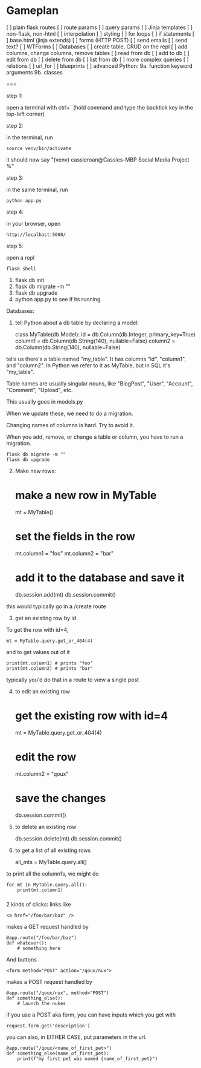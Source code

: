 # Gameplan

[ ] plain flask routes
    [ ] route params
    [ ] query params
[ ] Jinja templates
    [ ] non-flask, non-html
    [ ] interpolation
    [ ] styling
    [ ] for loops
    [ ] if statements
    [ ] base.html (jinja extends)
[ ] forms (HTTP POST)
    [ ] send emails
    [ ] send text?
    [ ] WTForms
[ ] Databases
    [ ] create table, CRUD on the repl
    [ ] add columns, change columns, remove tables
    [ ] read from db
    [ ] add to db
    [ ] edit from db
    [ ] delete from db
    [ ] list from db
    [ ] more complex queries
    [ ] relations
[ ] url_for
[ ] blueprints
[ ] advanced Python:
    9a. function keyword arguments
    9b. classes


===

step 1:

open a terminal with ctrl+` (hold command and type the backtick key in the top-left corner)

step 2:

in the terminal, run

    source venv/bin/activate

it should now say "(venv) cassieroan@Cassies-MBP Social Media Project %"

step 3:

in the same terminal, run

    python app.py

step 4:

in your browser, open

    http://localhost:5000/


step 5:

open a repl

    flask shell


1. flask db init
2. flask db migrate -m ""
3. flask db upgrade
4. python app.py to see if its running

Databases:

1. tell Python about a db table by declaring a model:

    class MyTable(db.Model):
        id = db.Column(db.Integer, primary_key=True)
        column1 = db.Column(db.String(140), nullable=False)
        column2 = db.Column(db.String(140), nullable=False)

tells us there's a table named "my_table". It has columns "id", "column1", and "column2". In Python we refer to it as MyTable, but in SQL it's "my_table".

Table names are usually singular nouns, like "BlogPost", "User", "Account", "Comment", "Upload", etc.

This usually goes in models.py

When we update these, we need to do a migration.

Changing names of columns is hard. Try to avoid it.

When you add, remove, or change a table or column, you have to run a migration.

    flask db migrate -m ""
    flask db upgrade

2. Make new rows:

    # make a new row in MyTable
    mt = MyTable()

    # set the fields in the row
    mt.column1 = "foo"
    mt.column2 = "bar"

    # add it to the database and save it
    db.session.add(mt)
    db.session.commit()

this would typically go in a /create route

3. get an existing row by id

To get the row with id=4,

    mt = MyTable.query.get_or_404(4)

and to get values out of it

    print(mt.column1) # prints "foo"
    print(mt.column2) # prints "bar"

typically you'd do that in a route to view a single post

4. to edit an existing row

    # get the existing row with id=4
    mt = MyTable.query.get_or_404(4)

    # edit the row
    mt.column2 = "qoux"

    # save the changes
    db.session.commit()

5. to delete an existing row

    db.session.delete(mt)
    db.session.commit()

6. to get a list of all existing rows

    all_mts = MyTable.query.all()

to print all the column1s, we might do

    for mt in MyTable.query.all():
        print(mt.column1)


###

2 kinds of clicks: links like

    <a href="/foo/bar/baz" />

makes a GET request handled by

    @app.route("/foo/bar/baz")
    def whatever():
        # something here

And buttons

    <form method="POST" action="/qoux/nux"> 

makes a POST request handled by

    @app.route("/qoux/nux", method="POST")
    def something_else():
        # launch the nukes

if you use a POST aka form, you can have inputs which you get with

    request.form.get('description')

you can also, in EITHER CASE, put parameters in the url.

    @app.route("/qoux/<name_of_first_pet>")
    def something_else(name_of_first_pet):
        print(f"my first pet was named {name_of_first_pet}")

        


